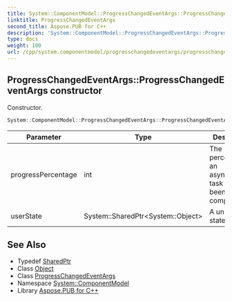 ```yaml
---
title: System::ComponentModel::ProgressChangedEventArgs::ProgressChangedEventArgs constructor
linktitle: ProgressChangedEventArgs
second_title: Aspose.PUB for C++
description: 'System::ComponentModel::ProgressChangedEventArgs::ProgressChangedEventArgs constructor. Constructor in C++.'
type: docs
weight: 100
url: /cpp/system.componentmodel/progresschangedeventargs/progresschangedeventargs/
---
```

## ProgressChangedEventArgs::ProgressChangedEventArgs constructor


Constructor.

```cpp
System::ComponentModel::ProgressChangedEventArgs::ProgressChangedEventArgs(int progressPercentage, System::SharedPtr<System::Object> userState)
```


| Parameter | Type | Description |
| --- | --- | --- |
| progressPercentage | int | The percentage of an asynchronous task that has been completed. |
| userState | System::SharedPtr\<System::Object\> | A unique user state. |

## See Also

* Typedef [SharedPtr](../../../system/sharedptr/)
* Class [Object](../../../system/object/)
* Class [ProgressChangedEventArgs](../)
* Namespace [System::ComponentModel](../../)
* Library [Aspose.PUB for C++](../../../)
